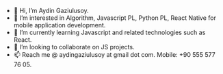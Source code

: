 - 👋 Hi, I’m  Aydin Gaziulusoy.
- 👀 I’m interested in Algorithm, Javascript PL, Python PL, React Native for mobile application development.
- 🌱 I’m currently learning Javascript and related technologies such as React.
- 💞️ I’m looking to collaborate on JS projects.
- 📫 Reach me @ aydingaziulusoy at gmail dot com.    Mobile: +90 555 577 76 05.

<!---
AydinGaziulusoy/AydinGaziulusoy is a ✨ special ✨ repository because its `README.md` (this file) appears on your GitHub profile.
You can click the Preview link to take a look at your changes.
--->
